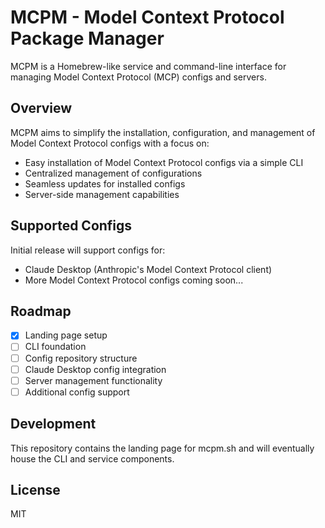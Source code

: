 # MCPM - Model Context Protocol Package Manager

MCPM is a Homebrew-like service and command-line interface for managing Model Context Protocol (MCP) configs and servers.

## Overview

MCPM aims to simplify the installation, configuration, and management of Model Context Protocol configs with a focus on:

- Easy installation of Model Context Protocol configs via a simple CLI
- Centralized management of configurations
- Seamless updates for installed configs
- Server-side management capabilities

## Supported Configs

Initial release will support configs for:

- Claude Desktop (Anthropic's Model Context Protocol client)
- More Model Context Protocol configs coming soon...

## Roadmap

- [x] Landing page setup
- [ ] CLI foundation
- [ ] Config repository structure
- [ ] Claude Desktop config integration
- [ ] Server management functionality
- [ ] Additional config support

## Development

This repository contains the landing page for mcpm.sh and will eventually house the CLI and service components.

## License

MIT
